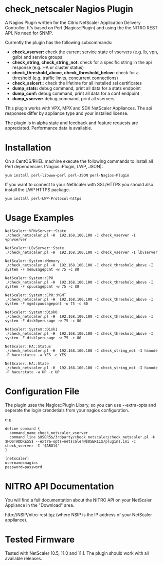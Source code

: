 # check_netscaler Nagios Plugin

A Nagios Plugin written for the Citrix NetScaler Application Delivery Controller. It's based on Perl (Nagios::Plugin) and using the the NITRO REST API. No need for SNMP.

Currently the plugin has the following subcommands:

- **check_vserver:** check the current service state of vservers (e.g. lb, vpn, gslb) and service groups
- **check_string, check_string_not:** check for a specific string in the api response (e.g. HA or cluster status)
- **check_threshold_above, check_threshold_below:** check for a threshold (e.g. traffic limits, concurrent connections)
- **check_sslcert:**: check the lifetime for all installed ssl certificates
- **dump_stats:** debug command, print all data for a stats endpoint
- **dump_conf:** debug command, print all data for a conf endpoint
- **dump_vserver:** debug command, print all vservers

This plugin works with VPX, MPX and SDX NetScaler Appliances. The api responses differ by appliance type and your installed license.

The plugin is in alpha state and feedback and feature requests are appreciated. Performance data is available.

# Installation

On a CentOS/RHEL machine execute the following commands to install all Perl dependencies (Nagios::Plugin, LWP, JSON):

    yum install perl-libwww-perl perl-JSON perl-Nagios-Plugin

If you want to connect to your NetScaler with SSL/HTTPS you should also install the LWP HTTPS package.

    yum install perl-LWP-Protocol-https

# Usage Examples

    NetScaler::VPNvServer::State
    ./check_netscaler.pl -H  192.168.100.100 -C check_vserver -I vpnvserver

    NetScaler::LBvServer::State
    ./check_netscaler.pl -H  192.168.100.100 -C check_vserver -I lbvserver

    NetScaler::System::Memory
    ./check_netscaler.pl -H  192.168.100.100 -C check_threshold_above -I system -F memusagepcnt -w 75 -c 80

    NetScaler::System::CPU
    ./check_netscaler.pl -H  192.168.100.100 -C check_threshold_above -I system -F cpuusagepcnt -w 75 -c 80

    NetScaler::System::CPU::MGMT
    ./check_netscaler.pl -H  192.168.100.100 -C check_threshold_above -I system -F mgmtcpuusagepcnt -w 75 -c 80

    NetScaler::System::Disk0
    ./check_netscaler.pl -H  192.168.100.100 -C check_threshold_above -I system -F disk0perusage -w 75 -c 80

    NetScaler::System::Disk1
    ./check_netscaler.pl -H  192.168.100.100 -C check_threshold_above -I system -F disk1perusage -w 75 -c 80

    NetScaler::HA::Status
    ./check_netscaler.pl -H  192.168.100.100 -C check_string_not -I hanode -F hacurstatus -w YES -c YES

    NetScaler::HA::State
    ./check_netscaler.pl -H  192.168.100.100 -C check_string_not -I hanode -F hacurstate -w UP -c UP

# Configuration File
The plugin uses the Nagios::Plugin Libary, so you can use --extra-opts and seperate the login crendetials from your nagios configuration.

e.g.

```
define command {
  command_name check_netscaler_vserver
  command_line $USER5$/3rdparty/check_netscaler/check_netscaler.pl -H $HOSTADDRESS$ --extra-opts=netscaler@$USER11$/plugins.ini -C check_vserver -I '$ARG1$'
}
```

```
[netscaler]
username=nagios
password=password
```

# NITRO API Documentation

You will find a full documentation about the NITRO API on your NetScaler Appliance in the "Download" area.

http://NSIP/nitro-rest.tgz (where NSIP is the IP address of your NetScaler appliance). 

# Tested Firmware

Tested with NetScaler 10.5, 11.0 and 11.1. The plugin should work with all available releases.
